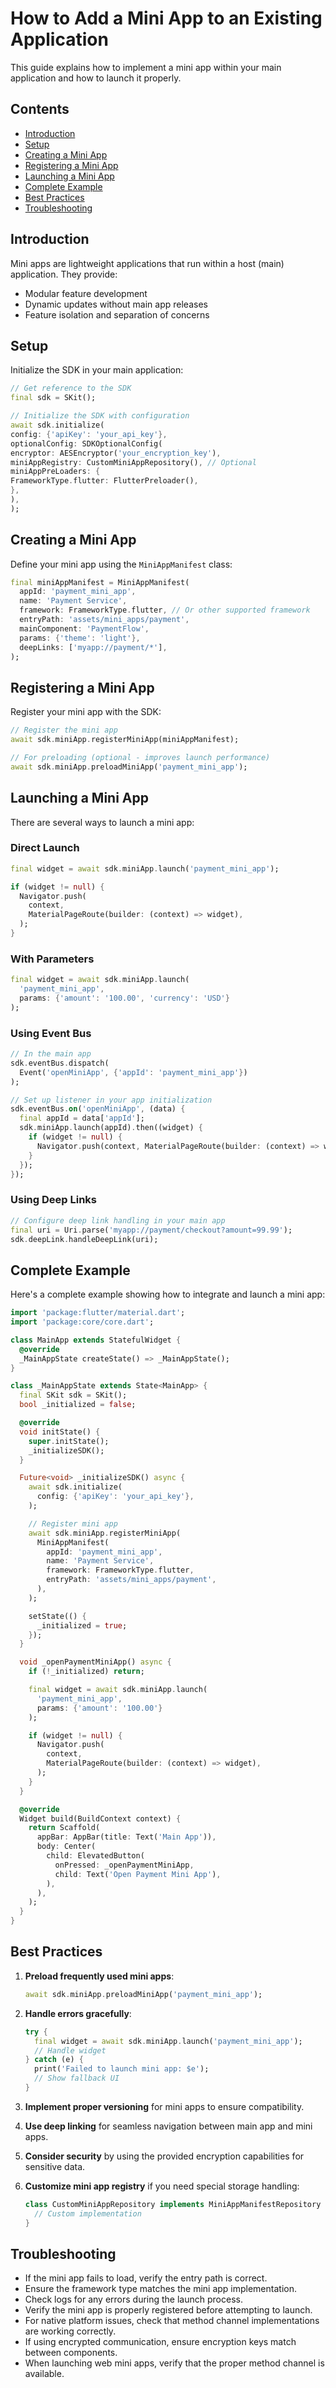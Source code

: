 # How to Add a Mini App to an Existing Application

This guide explains how to implement a mini app within your main application and how to launch it properly.

## Contents
- [Introduction](#introduction)
- [Setup](#setup)
- [Creating a Mini App](#creating-a-mini-app)
- [Registering a Mini App](#registering-a-mini-app)
- [Launching a Mini App](#launching-a-mini-app)
- [Complete Example](#complete-example)
- [Best Practices](#best-practices)
- [Troubleshooting](#troubleshooting)

## Introduction

Mini apps are lightweight applications that run within a host (main) application. They provide:
- Modular feature development
- Dynamic updates without main app releases
- Feature isolation and separation of concerns

## Setup

Initialize the SDK in your main application:

```dart
// Get reference to the SDK
final sdk = SKit();

// Initialize the SDK with configuration
await sdk.initialize(
config: {'apiKey': 'your_api_key'},
optionalConfig: SDKOptionalConfig(
encryptor: AESEncryptor('your_encryption_key'),
miniAppRegistry: CustomMiniAppRepository(), // Optional
miniAppPreLoaders: {
FrameworkType.flutter: FlutterPreloader(),
},
),
);
```

## Creating a Mini App

Define your mini app using the `MiniAppManifest` class:

```dart
final miniAppManifest = MiniAppManifest(
  appId: 'payment_mini_app',
  name: 'Payment Service',
  framework: FrameworkType.flutter, // Or other supported framework
  entryPath: 'assets/mini_apps/payment',
  mainComponent: 'PaymentFlow',
  params: {'theme': 'light'},
  deepLinks: ['myapp://payment/*'],
);
```

## Registering a Mini App

Register your mini app with the SDK:

```dart
// Register the mini app
await sdk.miniApp.registerMiniApp(miniAppManifest);

// For preloading (optional - improves launch performance)
await sdk.miniApp.preloadMiniApp('payment_mini_app');
```

## Launching a Mini App

There are several ways to launch a mini app:

### Direct Launch

```dart
final widget = await sdk.miniApp.launch('payment_mini_app');

if (widget != null) {
  Navigator.push(
    context,
    MaterialPageRoute(builder: (context) => widget),
  );
}
```

### With Parameters

```dart
final widget = await sdk.miniApp.launch(
  'payment_mini_app',
  params: {'amount': '100.00', 'currency': 'USD'}
);
```

### Using Event Bus

```dart
// In the main app
sdk.eventBus.dispatch(
  Event('openMiniApp', {'appId': 'payment_mini_app'})
);

// Set up listener in your app initialization
sdk.eventBus.on('openMiniApp', (data) {
  final appId = data['appId'];
  sdk.miniApp.launch(appId).then((widget) {
    if (widget != null) {
      Navigator.push(context, MaterialPageRoute(builder: (context) => widget));
    }
  });
});
```

### Using Deep Links

```dart
// Configure deep link handling in your main app
final uri = Uri.parse('myapp://payment/checkout?amount=99.99');
sdk.deepLink.handleDeepLink(uri);
```

## Complete Example

Here's a complete example showing how to integrate and launch a mini app:

```dart
import 'package:flutter/material.dart';
import 'package:core/core.dart';

class MainApp extends StatefulWidget {
  @override
  _MainAppState createState() => _MainAppState();
}

class _MainAppState extends State<MainApp> {
  final SKit sdk = SKit();
  bool _initialized = false;

  @override
  void initState() {
    super.initState();
    _initializeSDK();
  }

  Future<void> _initializeSDK() async {
    await sdk.initialize(
      config: {'apiKey': 'your_api_key'},
    );

    // Register mini app
    await sdk.miniApp.registerMiniApp(
      MiniAppManifest(
        appId: 'payment_mini_app',
        name: 'Payment Service',
        framework: FrameworkType.flutter,
        entryPath: 'assets/mini_apps/payment',
      ),
    );

    setState(() {
      _initialized = true;
    });
  }

  void _openPaymentMiniApp() async {
    if (!_initialized) return;

    final widget = await sdk.miniApp.launch(
      'payment_mini_app',
      params: {'amount': '100.00'}
    );

    if (widget != null) {
      Navigator.push(
        context,
        MaterialPageRoute(builder: (context) => widget),
      );
    }
  }

  @override
  Widget build(BuildContext context) {
    return Scaffold(
      appBar: AppBar(title: Text('Main App')),
      body: Center(
        child: ElevatedButton(
          onPressed: _openPaymentMiniApp,
          child: Text('Open Payment Mini App'),
        ),
      ),
    );
  }
}
```

## Best Practices

1. **Preload frequently used mini apps**:
   ```dart
   await sdk.miniApp.preloadMiniApp('payment_mini_app');
   ```

2. **Handle errors gracefully**:
   ```dart
   try {
     final widget = await sdk.miniApp.launch('payment_mini_app');
     // Handle widget
   } catch (e) {
     print('Failed to launch mini app: $e');
     // Show fallback UI
   }
   ```

3. **Implement proper versioning** for mini apps to ensure compatibility.

4. **Use deep linking** for seamless navigation between main app and mini apps.

5. **Consider security** by using the provided encryption capabilities for sensitive data.

6. **Customize mini app registry** if you need special storage handling:
   ```dart
   class CustomMiniAppRepository implements MiniAppManifestRepository {
     // Custom implementation
   }
   ```

## Troubleshooting

- If the mini app fails to load, verify the entry path is correct.
- Ensure the framework type matches the mini app implementation.
- Check logs for any errors during the launch process.
- Verify the mini app is properly registered before attempting to launch.
- For native platform issues, check that method channel implementations are working correctly.
- If using encrypted communication, ensure encryption keys match between components.
- When launching web mini apps, verify that the proper method channel is available.